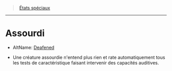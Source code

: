 ﻿---
!GenericItem
Name: Assourdi
Id: conditions_hd.md#assourdi
ParentLink: conditions_hd.md#États-spéciaux
ParentName: États spéciaux
NameLevel: 1
AltName: '[Deafened](srd_conditions_deafened.md)'
Attributes: {}
---
> [États spéciaux](hd_conditions.md)

---

# Assourdi

- AltName: [Deafened](srd_conditions_deafened.md)

* Une créature assourdie n'entend plus rien et rate automatiquement tous les tests de caractéristique faisant intervenir des capacités auditives.

